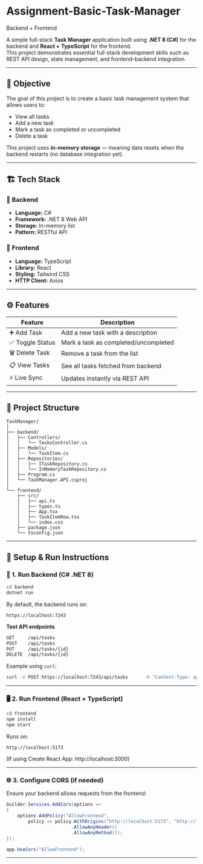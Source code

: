 # Assignment-Basic-Task-Manager
Backend + Frontend

A simple full-stack **Task Manager** application built using **.NET 8 (C#)** for the backend and **React + TypeScript** for the frontend.  
This project demonstrates essential full-stack development skills such as REST API design, state management, and frontend-backend integration.

---

## 🎯 Objective

The goal of this project is to create a basic task management system that allows users to:
- View all tasks
- Add a new task
- Mark a task as completed or uncompleted
- Delete a task

This project uses **in-memory storage** — meaning data resets when the backend restarts (no database integration yet).

---

## 🏗️ Tech Stack

### 🔹 Backend
- **Language:** C#  
- **Framework:** .NET 8 Web API  
- **Storage:** In-memory list  
- **Pattern:** RESTful API

### 🔹 Frontend
- **Language:** TypeScript  
- **Library:** React  
- **Styling:** Tailwind CSS 
- **HTTP Client:** Axios  

---

## ⚙️ Features

| Feature | Description |
|----------|-------------|
| ➕ Add Task | Add a new task with a description |
| ✅ Toggle Status | Mark a task as completed/uncompleted |
| 🗑️ Delete Task | Remove a task from the list |
| 📋 View Tasks | See all tasks fetched from backend |
| ⚡ Live Sync | Updates instantly via REST API |

---

## 📂 Project Structure

```
TaskManager/
│
├── backend/
│   ├── Controllers/
│   │   └── TasksController.cs
│   ├── Models/
│   │   └── TaskItem.cs
│   ├── Repositories/
│   │   ├── ITaskRepository.cs
│   │   └── InMemoryTaskRepository.cs
│   ├── Program.cs
│   └── TaskManager.API.csproj
│
└── frontend/
    ├── src/
    │   ├── api.ts
    │   ├── types.ts
    │   ├── App.tsx
    │   ├── TaskItemRow.tsx
    │   └── index.css
    ├── package.json
    └── tsconfig.json
```

---

## 🚀 Setup & Run Instructions

### 🧩 1. Run Backend (C# .NET 8)
```bash
cd backend
dotnet run
```
By default, the backend runs on:
```
https://localhost:7243
```

**Test API endpoints**  
```bash
GET     /api/tasks
POST    /api/tasks
PUT     /api/tasks/{id}
DELETE  /api/tasks/{id}
```

Example using `curl`:
```bash
curl -X POST https://localhost:7243/api/tasks      -H "Content-Type: application/json"      -d '{"description":"Learn .NET","isCompleted":false}'
```

---

### 🖥️ 2. Run Frontend (React + TypeScript)
```bash
cd frontend
npm install
npm start
```
Runs on:
```
http://localhost:5173
```
(If using Create React App: http://localhost:3000)

---

### 🌐 3. Configure CORS (if needed)
Ensure your backend allows requests from the frontend:
```csharp
builder.Services.AddCors(options =>
{
    options.AddPolicy("AllowFrontend",
        policy => policy.WithOrigins("http://localhost:5173", "http://localhost:3000")
                        .AllowAnyHeader()
                        .AllowAnyMethod());
});

app.UseCors("AllowFrontend");
```

---


